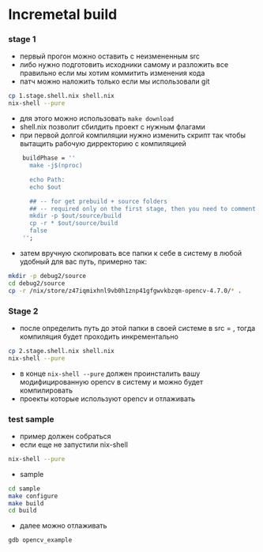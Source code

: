 # Incremetal build

### stage 1

- первый прогон можно оставить с неизмененным src 
- либо нужно подготовить исходники самому и разложить все правильно если мы хотим коммитить изменения кода
- патч можно наложить только если мы использовали git

```bash
cp 1.stage.shell.nix shell.nix
nix-shell --pure
```

- для этого можно использовать `make download`
- shell.nix позволит сбилдить проект с нужным флагами 
- при первой долгой компиляции нужно изменить скрипт так чтобы вытащить рабочую дирректорию с компиляцией

```shell.nix
    buildPhase = ''
      make -j$(nproc)

      echo Path:
      echo $out

      ## -- for get prebuild + source folders
      ## -- required only on the first stage, then you need to comment
      mkdir -p $out/source/build
      cp -r * $out/source/build
      false
    '';
```
- затем вручную скопировать все папки к себе в систему в любой удобный для вас путь, примерно так:

```bash
mkdir -p debug2/source
cd debug2/source
cp -r /nix/store/z47iqmixhnl9vb0h1znp41gfgwvkbzqm-opencv-4.7.0/* .
```

### Stage 2

- после определить путь до этой папки в своей системе в src = , тогда компиляция будет проходить инкрементально

```bash
cp 2.stage.shell.nix shell.nix
nix-shell --pure
```

- в конце `nix-shell --pure` должен проинсталить вашу модифицированную opencv в систему и можно будет компилировать
- проекты которые используют opencv и отлаживать

### test sample

- пример должен собраться
- если еще не запустили nix-shell

```bash
nix-shell --pure
```
- sample

```bash
cd sample
make configure
make build
cd build
```
- далее можно отлаживать 

```
gdb opencv_example
```
